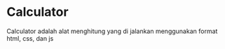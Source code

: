 # Calculator
Calculator adalah alat menghitung yang di jalankan menggunakan format html, css, dan js
